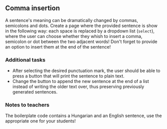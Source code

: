 ## Comma insertion

A sentence's meaning can be dramatically changed by commas, semicolons and dots. Create a page where the provided sentence is show in the following way: each space is replaced by a dropdown list (`select`), where the user can choose whether they whish to insert a comma, semicolon or dot between the two adjacent words! Don't forget to provide an option to insert them at the end of the sentence!

### Additional tasks

- After selecting the desired punctuation mark, the user should be able to press a button that will print the sentence to plain text.
- Change the button to append the new sentence at the end of a list instead of writing the older text over, thus preserving previously generated sentences.

### Notes to teachers

The boilerplate code contains a Hungarian and an English sentence, use the appropriate one for your students!
